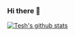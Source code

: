 ### Hi there 👋

<!--
**teshchaudhary/teshchaudhary** is a ✨ _special_ ✨ repository because its `README.md` (this file) appears on your GitHub profile.

Here are some ideas to get you started:

- 🐍 A Python Programmer, always ready to learn new things
- 🌱 Currently upskilling in Data Analysis and Machine Learning
- 👯 I’m looking to make contributions and get some hands-on experience
- 💬 Ask me about ...

- 📫 How to Contact Me:
   - :e-mail: [E-Mail](chaudharytesh@gmail.com)
   - :office: [LinkedIn](https://www.linkedin.com/in/khuyen-tran-1ab926151/)

-->

[![Tesh's github stats](https://github-readme-stats.vercel.app/api?username=teshchaudhary&count_private=true&show_icons=true&theme=radical&hide_rank=false)](https://github.com/anuraghazra/github-readme-stats)
